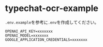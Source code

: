 # typechat-ocr-example

`.env.example`を参考に`.env`を作成してください。
```
OPENAI_API_KEY=xxxxxxx
OPENAI_MODEL=xxxxxxx
GOOGLE_APPLICATION_CREDENTIALS=xxxxxxx
```
